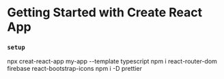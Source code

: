 # Getting Started with Create React App

### `setup`

npx creat-react-app my-app --template typescript
npm i react-router-dom firebase react-bootstrap-icons
npm i -D prettier
